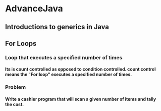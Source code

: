 # AdvanceJava

## Introductions to generics in Java

## For Loops
### Loop that executes a specified number of times
#### Its is count controlled as opposed to condition controlled. count control means the "For loop" executes a specified number of times.

### Problem

#### Write a cashier program that will scan a given number of items and tally the cost.

